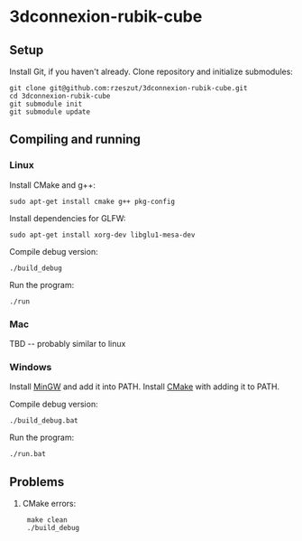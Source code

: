 3dconnexion-rubik-cube
=====================

Setup
-----

Install Git, if you haven't already.
Clone repository and initialize submodules:

    git clone git@github.com:rzeszut/3dconnexion-rubik-cube.git
    cd 3dconnexion-rubik-cube
    git submodule init
    git submodule update

Compiling and running
-------------

### Linux

Install CMake and g++:

    sudo apt-get install cmake g++ pkg-config

Install dependencies for GLFW:

    sudo apt-get install xorg-dev libglu1-mesa-dev

Compile debug version:

    ./build_debug

Run the program:

    ./run

### Mac

TBD -- probably similar to linux

### Windows

Install [MinGW](http://sourceforge.net/projects/mingwbuilds/) and add it into PATH.
Install [CMake](http://www.cmake.org/cmake/resources/software.html) with adding it to PATH.

Compile debug version:

    ./build_debug.bat

Run the program:

    ./run.bat

Problems
--------

1. CMake errors:

        make clean
        ./build_debug

